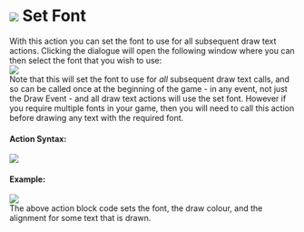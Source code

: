 #  ![](https://gms.magecorn.com/Manual/assets/Images/Scripting_Reference/Drag_And_Drop/Reference/Drawing/i_Drawing_Set_Font.png) Set Font

With this action you can set the font to use for all subsequent draw
text actions. Clicking the dialogue will open the following window where
you can then select the font that you wish to use:  
![](https://gms.magecorn.com/Manual/assets/Images/Scripting_Reference/Drag_And_Drop/Reference/Drawing/Draw_Set_Font_Example.png)  
Note that this will set the font to use for *all* subsequent draw text
calls, and so can be called once at the beginning of the game - in any
event, not just the Draw Event - and all draw text actions will use the
set font. However if you require multiple fonts in your game, then you
will need to call this action before drawing any text with the required
font.

#### Action Syntax:

  
![](https://gms.magecorn.com/Manual/assets/Images/Scripting_Reference/Drag_And_Drop/Reference/Drawing/a_Drawing_Set_Font.png)  

#### Example:

  
![](https://gms.magecorn.com/Manual/assets/Images/Scripting_Reference/Drag_And_Drop/Reference/Drawing/e_Drawing_Draw_Value.png)  
The above action block code sets the font, the draw colour, and the
alignment for some text that is drawn.
